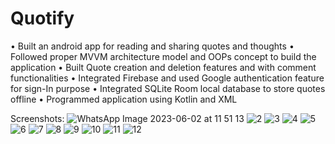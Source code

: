 # Quotify
•	Built an android app for reading and sharing quotes and thoughts
•	Followed proper MVVM architecture model and OOPs concept to build the application
•	Built Quote creation and deletion features and with comment functionalities
•	Integrated Firebase and used Google authentication feature for sign-In purpose
•	Integrated SQLite Room local database to store quotes offline
•	Programmed application using Kotlin and XML

Screenshots:
![WhatsApp Image 2023-06-02 at 11 51 13](https://github.com/rastogiyash29/Quotify/assets/105515175/c30d00d7-b9a2-4cf2-8446-eeb2a7bf93ef|width=250px)
![2](https://github.com/rastogiyash29/Quotify/assets/105515175/f06dae4c-418f-4b60-b5bd-33c1d0a7b0ea)
![3](https://github.com/rastogiyash29/Quotify/assets/105515175/4982d8ba-ab40-4ec4-bd39-6ad525a99da9)
![4](https://github.com/rastogiyash29/Quotify/assets/105515175/3ac00ff1-70bf-4473-ac54-62c139101eac)
![5](https://github.com/rastogiyash29/Quotify/assets/105515175/2e75cbde-f61b-4a6f-8366-574dbd02bbfa)
![6](https://github.com/rastogiyash29/Quotify/assets/105515175/bffc8f64-2d57-404c-90bd-4dfc136a8063)
![7](https://github.com/rastogiyash29/Quotify/assets/105515175/89173afe-ef34-4257-a085-566fa8b9c082)
![8](https://github.com/rastogiyash29/Quotify/assets/105515175/c025053f-e1ef-4796-877c-5d3d23c50782)
![9](https://github.com/rastogiyash29/Quotify/assets/105515175/8eb16bbb-fe8a-46a8-a9e4-e0a75fa13dbf)
![10](https://github.com/rastogiyash29/Quotify/assets/105515175/c8ef610d-fa11-4e04-be18-247087f92e9d)
![11](https://github.com/rastogiyash29/Quotify/assets/105515175/78a2b41c-dd15-458d-9b45-a255d090c725)
![12](https://github.com/rastogiyash29/Quotify/assets/105515175/50940b06-9b04-42c1-b10c-b5f2d596c91f)






